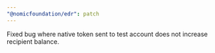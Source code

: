 ```yaml
---
"@nomicfoundation/edr": patch
---
```


Fixed bug where native token sent to test account does not increase recipient balance.
